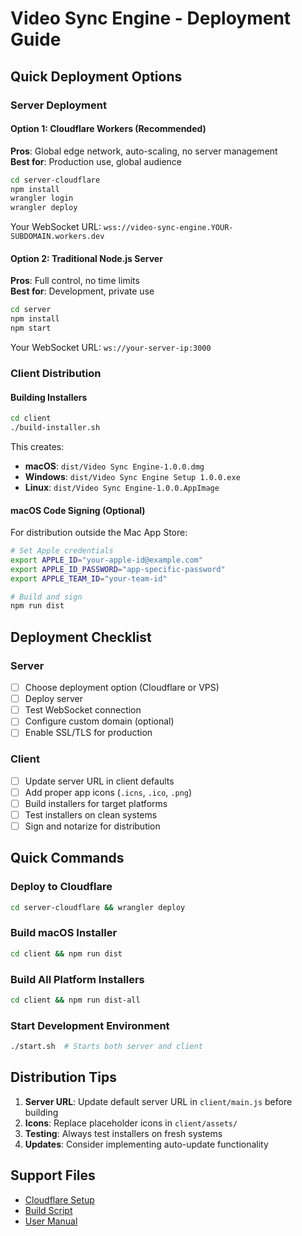# Video Sync Engine - Deployment Guide

## Quick Deployment Options

### Server Deployment

#### Option 1: Cloudflare Workers (Recommended)

**Pros**: Global edge network, auto-scaling, no server management  
**Best for**: Production use, global audience

```bash
cd server-cloudflare
npm install
wrangler login
wrangler deploy
```

Your WebSocket URL: `wss://video-sync-engine.YOUR-SUBDOMAIN.workers.dev`

#### Option 2: Traditional Node.js Server

**Pros**: Full control, no time limits  
**Best for**: Development, private use

```bash
cd server
npm install
npm start
```

Your WebSocket URL: `ws://your-server-ip:3000`

### Client Distribution

#### Building Installers

```bash
cd client
./build-installer.sh
```

This creates:
- **macOS**: `dist/Video Sync Engine-1.0.0.dmg`
- **Windows**: `dist/Video Sync Engine Setup 1.0.0.exe`
- **Linux**: `dist/Video Sync Engine-1.0.0.AppImage`

#### macOS Code Signing (Optional)

For distribution outside the Mac App Store:

```bash
# Set Apple credentials
export APPLE_ID="your-apple-id@example.com"
export APPLE_ID_PASSWORD="app-specific-password"
export APPLE_TEAM_ID="your-team-id"

# Build and sign
npm run dist
```

## Deployment Checklist

### Server
- [ ] Choose deployment option (Cloudflare or VPS)
- [ ] Deploy server
- [ ] Test WebSocket connection
- [ ] Configure custom domain (optional)
- [ ] Enable SSL/TLS for production

### Client
- [ ] Update server URL in client defaults
- [ ] Add proper app icons (`.icns`, `.ico`, `.png`)
- [ ] Build installers for target platforms
- [ ] Test installers on clean systems
- [ ] Sign and notarize for distribution

## Quick Commands

### Deploy to Cloudflare
```bash
cd server-cloudflare && wrangler deploy
```

### Build macOS Installer
```bash
cd client && npm run dist
```

### Build All Platform Installers
```bash
cd client && npm run dist-all
```

### Start Development Environment
```bash
./start.sh  # Starts both server and client
```

## Distribution Tips

1. **Server URL**: Update default server URL in `client/main.js` before building
2. **Icons**: Replace placeholder icons in `client/assets/`
3. **Testing**: Always test installers on fresh systems
4. **Updates**: Consider implementing auto-update functionality

## Support Files

- [Cloudflare Setup](server-cloudflare/README.md)
- [Build Script](client/build-installer.sh)
- [User Manual](docs/user-manual.md)